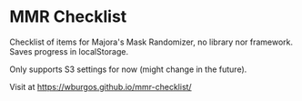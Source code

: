# MMR Checklist

Checklist of items for Majora's Mask Randomizer, no library nor framework. Saves progress in localStorage.

Only supports S3 settings for now (might change in the future).

Visit at https://wburgos.github.io/mmr-checklist/

